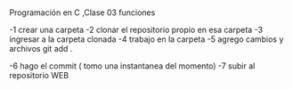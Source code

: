 # 
Programación en C ,Clase 03  funciones

-1 crear una carpeta
-2 clonar el repositorio propio en esa carpeta
-3 ingresar a la carpeta clonada
-4 trabajo en la carpeta
-5 agrego cambios y archivos
 git add .  
 
-6 hago el commit ( tomo una instantanea del momento)
-7 subir al repositorio WEB

